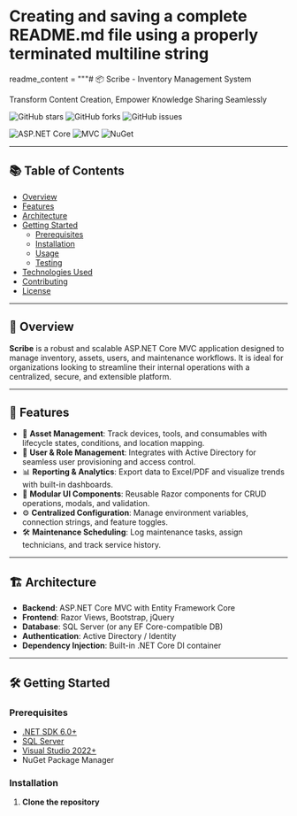# Creating and saving a complete README.md file using a properly terminated multiline string

readme_content = """# 📦 Scribe - Inventory Management System

Transform Content Creation, Empower Knowledge Sharing Seamlessly

![GitHub stars](https://img.shields.io/github/stars/scribe) ![GitHub forks](https://img.shields.io/github/forks/scribe) ![GitHub issues](https://img.shields.io/github/issues/scribe)

![ASP.NET Core](https://img.shields.io/badge/ASP.NET%20Core-5C2D91?style=for-the-badge&logo=dot-net&logoColor=white)
![MVC](https://img.shields.io/badge/MVC-007ACC?style=for-the-badge&logo=mvc&logoColor=white)
![NuGet](https://img.shields.io/badge/NuGet-004880?style=for-the-badge&logo=nuget&logoColor=white)

---

## 📚 Table of Contents

- [Overview](#overview)
- [Features](#features)
- [Architecture](#architecture)
- [Getting Started](#getting-started)
  - [Prerequisites](#prerequisites)
  - [Installation](#installation)
  - [Usage](#usage)
  - [Testing](#testing)
- [Technologies Used](#technologies-used)
- [Contributing](#contributing)
- [License](#license)

---

## 🧭 Overview

**Scribe** is a robust and scalable ASP.NET Core MVC application designed to manage inventory, assets, users, and maintenance workflows. It is ideal for organizations looking to streamline their internal operations with a centralized, secure, and extensible platform.

---

## 🚀 Features

- 🔧 **Asset Management**: Track devices, tools, and consumables with lifecycle states, conditions, and location mapping.
- 👥 **User & Role Management**: Integrates with Active Directory for seamless user provisioning and access control.
- 📊 **Reporting & Analytics**: Export data to Excel/PDF and visualize trends with built-in dashboards.
- 🧩 **Modular UI Components**: Reusable Razor components for CRUD operations, modals, and validation.
- ⚙️ **Centralized Configuration**: Manage environment variables, connection strings, and feature toggles.
- 🛠️ **Maintenance Scheduling**: Log maintenance tasks, assign technicians, and track service history.

---

## 🏗️ Architecture

- **Backend**: ASP.NET Core MVC with Entity Framework Core
- **Frontend**: Razor Views, Bootstrap, jQuery
- **Database**: SQL Server (or any EF Core-compatible DB)
- **Authentication**: Active Directory / Identity
- **Dependency Injection**: Built-in .NET Core DI container

---

## 🛠️ Getting Started

### Prerequisites

- [.NET SDK 6.0+](https://dotnet.microsoft.com/)
- [SQL Server](https://www.microsoft.com/en-us/sql-server)
- [Visual Studio 2022+](https://visualstudio.microsoft.com/)
- NuGet Package Manager

### Installation

1. **Clone the repository**
   
